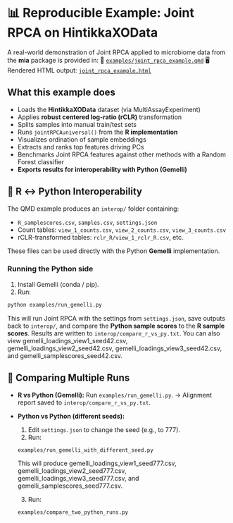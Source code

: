 # 📊 Reproducible Example: Joint RPCA on HintikkaXOData

A real-world demonstration of Joint RPCA applied to microbiome data from the **mia** package is provided in:
📄 [`examples/joint_rpca_example.qmd`](https://github.com/aituar17/Joint_RPCA_in_R/blob/main/examples/joint_rpca_example.qmd)
🖥️ Rendered HTML output: [`joint_rpca_example.html`](https://github.com/aituar17/Joint_RPCA_in_R/blob/main/examples/joint_rpca_example.html)

## What this example does
- Loads the **HintikkaXOData** dataset (via MultiAssayExperiment)
- Applies **robust centered log-ratio (rCLR)** transformation
- Splits samples into manual train/test sets
- Runs `jointRPCAuniversal()` from the **R implementation**
- Visualizes ordination of sample embeddings
- Extracts and ranks top features driving PCs
- Benchmarks Joint RPCA features against other methods with a Random Forest classifier
- **Exports results for interoperability with Python (Gemelli)**

## 🔄 R ↔ Python Interoperability
The QMD example produces an `interop/` folder containing:
- `R_samplescores.csv`, `samples.csv`, `settings.json`
- Count tables: `view_1_counts.csv`, `view_2_counts.csv`, `view_3_counts.csv`
- rCLR-transformed tables: `rclr_R/view_1_rclr_R.csv`, etc.

These files can be used directly with the Python **Gemelli** implementation.

### Running the Python side
1. Install Gemelli (conda / pip).
2. Run:
```bash
python examples/run_gemelli.py
```

This will run Joint RPCA with the settings from `settings.json`, save outputs back to `interop/`, and compare the **Python sample scores** to the **R sample scores**.
Results are written to `interop/compare_r_vs_py.txt`. You can also view gemelli_loadings_view1_seed42.csv, gemelli_loadings_view2_seed42.csv, gemelli_loadings_view3_seed42.csv, and gemelli_samplescores_seed42.csv.

## 🧪 Comparing Multiple Runs
- **R vs Python (Gemelli):**
    Run `examples/run_gemelli.py`.
    → Alignment report saved to `interop/compare_r_vs_py.txt`.
- **Python vs Python (different seeds):**
    1. Edit `settings.json` to change the seed (e.g., to 777).
    2. Run:
    ```bash
    examples/run_gemelli_with_different_seed.py
    ```

    This will produce gemelli_loadings_view1_seed777.csv, gemelli_loadings_view2_seed777.csv, gemelli_loadings_view3_seed777.csv, and gemelli_samplescores_seed777.csv.

    3. Run:
    ```bash
    examples/compare_two_python_runs.py
    ```
